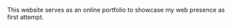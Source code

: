 
 <p align="justify">This website serves as an online portfolio to showcase my web presence as first attempt.</p>




